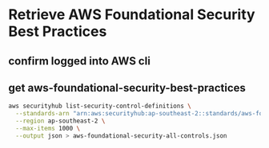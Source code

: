# Retrieve AWS Foundational Security Best Practices 

## confirm logged into AWS cli

## get aws-foundational-security-best-practices

```bash
aws securityhub list-security-control-definitions \
  --standards-arn "arn:aws:securityhub:ap-southeast-2::standards/aws-foundational-security-best-practices/v/1.0.0" \
  --region ap-southeast-2 \
  --max-items 1000 \
  --output json > aws-foundational-security-all-controls.json
```